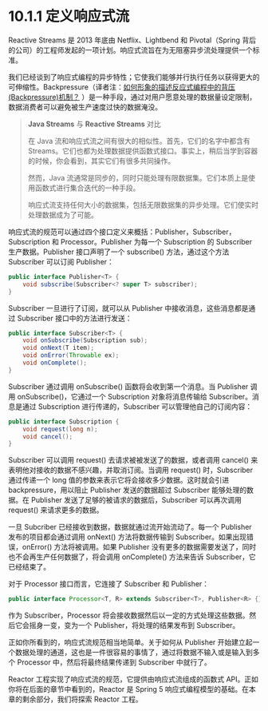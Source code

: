 # 10.1.1 定义响应式流

Reactive Streams 是 2013 年底由 Netflix、Lightbend 和 Pivotal（Spring 背后的公司）的工程师发起的一项计划。响应式流旨在为无阻塞异步流处理提供一个标准。

我们已经谈到了响应式编程的异步特性；它使我们能够并行执行任务以获得更大的可伸缩性。Backpressure（译者注：[如何形象的描述反应式编程中的背压\(Backpressure\)机制？](https://www.zhihu.com/question/49618581/answer/237078934) ）是一种手段，通过对用户愿意处理的数据量设定限制，数据消费者可以避免被生产速度过快的数据淹没。

> **Java Streams** 与 **Reactive Streams** 对比
>
> 在 Java 流和响应式流之间有很大的相似性。首先，它们的名字中都含有 Streams。它们也都为处理数据提供函数式接口。事实上，稍后当学到容器的时候，你会看到，其实它们有很多共同操作。
>
> 然而，Java 流通常是同步的，同时只能处理有限数据集。它们本质上是使用函数式进行集合迭代的一种手段。
>
> 响应式流支持任何大小的数据集，包括无限数据集的异步处理。它们使实时处理数据成为了可能。

响应式流的规范可以通过四个接口定义来概括：Publisher，Subscriber，Subscription 和 Processor。Publisher 为每一个 Subscription 的 Subscriber 生产数据。Publisher 接口声明了一个 subscribe\(\) 方法，通过这个方法 Subscriber 可以订阅 Publisher：

```java
public interface Publisher<T> {
    void subscribe(Subscriber<? super T> subscriber);
}
```

Subscriber 一旦进行了订阅，就可以从 Publisher 中接收消息，这些消息都是通过 Subscriber 接口中的方法进行发送：

```java
public interface Subscriber<T> {
    void onSubscribe(Subscription sub);
    void onNext(T item);
    void onError(Throwable ex);
    void onComplete();
}
```

Subscriber 通过调用 onSubscribe\(\) 函数将会收到第一个消息。当 Publisher 调用 onSubscribe\(\)，它通过一个 Subscription 对象将消息传输给 Subscriber。消息是通过 Subscription 进行传递的，Subscriber 可以管理他自己的订阅内容：

```java
public interface Subscription {
    void request(long n);
    void cancel();
}
```

Subscriber 可以调用 request\(\) 去请求被被发送了的数据，或者调用 cancel\(\) 来表明他对接收的数据不感兴趣，并取消订阅。当调用 request\(\) 时，Subscriber 通过传递一个 long 值的参数来表示它将会接收多少数据。这时就会引进 backpressure，用以阻止 Publisher 发送的数据超过 Subscriber 能够处理的数据。在 Publisher 发送了足够的被请求的数据后，Subscriber 可以再次调用 request\(\) 来请求更多的数据。

一旦 Subcriber 已经接收到数据，数据就通过流开始流动了。每一个 Publisher 发布的项目都会通过调用 onNext\(\) 方法将数据传输到 Subscriber。如果出现错误，onError\(\) 方法将被调用。如果 Publisher 没有更多的数据需要发送了，同时也不会再生产任何数据了，将会调用 onComplete\(\) 方法来告诉 Subscriber，它已经结束了。

对于 Processor 接口而言，它连接了 Subscriber 和 Publisher：

```java
public interface Processor<T, R> extends Subscriber<T>, Publisher<R> {}
```

作为 Subscriber，Processor 将会接收数据然后以一定的方式处理这些数据。然后它会摇身一变，变为一个 Publisher，将处理的结果发布到 Subscriber。

正如你所看到的，响应式流规范相当地简单。关于如何从 Publisher 开始建立起一个数据处理的通道，这也是一件很容易的事情了，通过将数据不输入或是输入到多个 Processor 中，然后将最终结果传递到 Subscriber 中就行了。

Reactor 工程实现了响应式流的规范，它提供由响应式流组成的函数式 API。正如你将在后面的章节中看到的，Reactor 是 Spring 5 响应式编程模型的基础。在本章的剩余部分，我们将探索 Reactor 工程。

